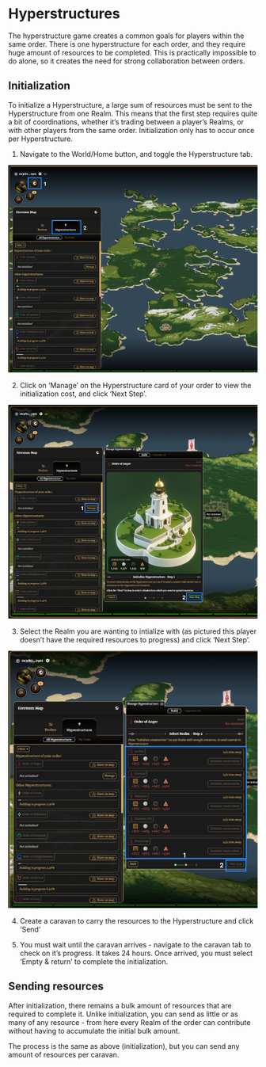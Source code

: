 # Hyperstructures

The hyperstructure game creates a common goals for players within the same order. There is one hyperstructure for each order, and they require huge amount of resources to be completed. This is practically impossible to do alone, so it creates the need for strong collaboration between orders.

## Initialization

To initialize a Hyperstructure, a large sum of resources must be sent to the Hyperstructure from one Realm. This means that the first step requires quite a bit of coordinations, whether it’s trading between a player’s Realms, or with other players from the same order. Initialization only has to occur once per Hyperstructure.

1. Navigate to the World/Home button, and toggle the Hyperstructure tab. 

![Hyperstructure home](../static/img/eternum/Hyperstructures-1.png)

2. Click on ‘Manage’ on the Hyperstructure card of your order to view the initialization cost, and click ‘Next Step’.

![Manage hyperstructure](../static/img/eternum/Hyperstructures-2.png)

3. Select the Realm you are wanting to intialize with (as pictured this player doesn’t have the required resources to progress) and click ‘Next Step’.

![Initialize](../static/img/eternum/Hyperstructures-3.png)

4. Create a caravan to carry the resources to the Hyperstructure and click ‘Send’

5. You must wait until the caravan arrives - navigate to the caravan tab to check on it’s progress. It takes 24 hours. Once arrived, you must select ‘Empty & return’ to complete the initialization.

## Sending resources

After initialization, there remains a bulk amount of resources that are required to complete it. Unlike initialization, you can send as little or as many of any resource - from here every Realm of the order can contribute without having to accumulate the initial bulk amount. 

The process is the same as above (initialization), but you can send any amount of resources per caravan.


